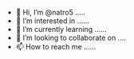 - 👋 Hi, I’m @natro5 .....
- 👀 I’m interested in ......
- 🌱 I’m currently learning ......
- 💞️ I’m looking to collaborate on ....
- 📫 How to reach me ......

<!---
natro5/natro5 is a ✨ special ✨ repository because its `README.md` (this file) appears on your GitHub profile.
You can click the Preview link to take a look at your changes.
--->
